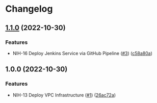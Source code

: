 # Changelog

## [1.1.0](https://github.com/devhalos/nihil-jenkins/compare/v1.0.0...v1.1.0) (2022-10-30)


### Features

* NIH-16 Deploy Jenkins Service via GitHub Pipeline ([#3](https://github.com/devhalos/nihil-jenkins/issues/3)) ([c58a80a](https://github.com/devhalos/nihil-jenkins/commit/c58a80a77500f9db9e3989de1d9cf9dbd09b4c0f))

## 1.0.0 (2022-10-30)


### Features

* NIH-13 Deploy VPC Infrastructure ([#1](https://github.com/devhalos/nihil-jenkins/issues/1)) ([26ac72a](https://github.com/devhalos/nihil-jenkins/commit/26ac72acb97a98035ba5d6a28094ad5196d49f92))
